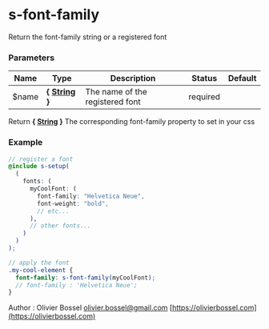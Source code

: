 # s-font-family

Return the font-family string or a registered font

### Parameters

| Name   | Type                                                                                                  | Description                     | Status   | Default |
| ------ | ----------------------------------------------------------------------------------------------------- | ------------------------------- | -------- | ------- |
| \$name | **{ [String](http://www.sass-lang.com/documentation/file.SASS_REFERENCE.html#sass-script-strings) }** | The name of the registered font | required |

Return **{ [String](http://www.sass-lang.com/documentation/file.SASS_REFERENCE.html#sass-script-strings) }** The corresponding font-family property to set in your css

### Example

```scss
// register a font
@include s-setup(
  (
    fonts: (
      myCoolFont: (
        font-family: "Helvetica Neue",
        font-weight: "bold",
        // etc...
      ),
      // other fonts...
    )
  )
);

// apply the font
.my-cool-element {
  font-family: s-font-family(myCoolFont);
  // font-family : 'Helvetica Neue';
}
```

Author : Olivier Bossel [olivier.bossel@gmail.com](mailto:olivier.bossel@gmail.com) [https://olivierbossel.com](https://olivierbossel.com)
